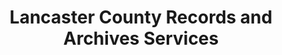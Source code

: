 ---
layout: repo
title: "Lancaster County Records and Archives Services"
id: 13964
permalink: repos/13964/
---